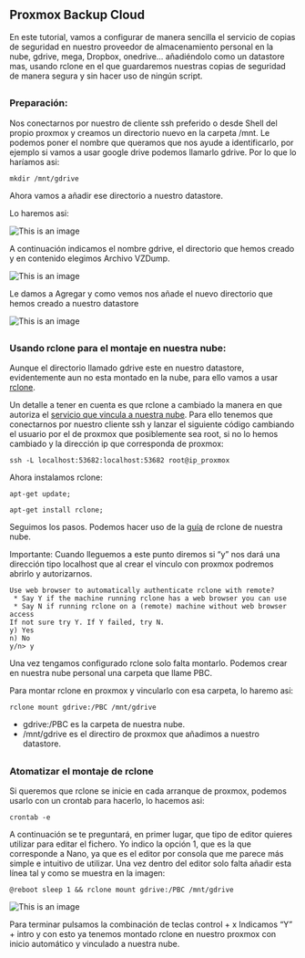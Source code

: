 ## Proxmox Backup Cloud

En este tutorial, vamos a configurar de manera sencilla el servicio de copias de seguridad en nuestro proveedor de almacenamiento personal en la nube, gdrive, mega, Dropbox, onedrive… añadiéndolo como un datastore mas, usando rclone en el que guardaremos nuestras copias de seguridad de manera segura y sin hacer uso de ningún script.
##
### Preparación:

Nos conectarnos por nuestro de cliente ssh preferido o desde Shell del propio proxmox y creamos un directorio nuevo en la carpeta /mnt. Le podemos poner el nombre que queramos que nos ayude a identificarlo, por ejemplo si vamos a usar google drive podemos llamarlo gdrive. Por lo que lo haríamos asi:

```
mkdir /mnt/gdrive
```

Ahora vamos a añadir ese directorio a nuestro datastore.

Lo haremos asi:

![This is an image](https://github.com/proxmology/manuales/blob/main/Proxmox%20Backup%20Cloud/imagen1.png)



A continuación indicamos el nombre gdrive, el directorio que hemos creado y en contenido elegimos Archivo VZDump.

![This is an image](https://github.com/proxmology/manuales/blob/main/Proxmox%20Backup%20Cloud/imagen2.png)


Le damos a Agregar y como vemos nos añade el nuevo directorio que hemos creado a nuestro datastore

![This is an image](https://github.com/proxmology/manuales/blob/main/Proxmox%20Backup%20Cloud/imagen3.png)

##
### Usando rclone para el montaje en nuestra nube:

Aunque el directorio llamado gdrive este en nuestro datastore, evidentemente aun no esta montado en la nube, para ello vamos a usar [rclone](https://rclone.org).

Un detalle a tener en cuenta es que rclone a cambiado la manera en que autoriza el [servicio que vincula a nuestra nube](https://rclone.org/remote_setup/). Para ello tenemos que conectarnos por nuestro cliente ssh y lanzar el siguiente código cambiando el usuario por el de proxmox que posiblemente sea root, si no lo hemos cambiado y la dirección ip que corresponda de proxmox:

```
ssh -L localhost:53682:localhost:53682 root@ip_proxmox
```
Ahora instalamos rclone:

```
apt-get update;
```

```
apt-get install rclone;
```

Seguimos los pasos. Podemos hacer uso de la [guía](https://rclone.org/docs/) de rclone de nuestra nube.

Importante: Cuando lleguemos a este punto diremos si “y” nos dará una dirección tipo localhost que al crear el vinculo con proxmox podremos abrirlo y autorizarnos.
```
Use web browser to automatically authenticate rclone with remote?
 * Say Y if the machine running rclone has a web browser you can use
 * Say N if running rclone on a (remote) machine without web browser access
If not sure try Y. If Y failed, try N.
y) Yes
n) No
y/n> y
```
Una vez tengamos configurado rclone solo falta montarlo. Podemos crear en nuestra nube personal una carpeta que llame PBC.

Para montar rclone en proxmox y vincularlo con esa carpeta, lo haremo asi:

```
rclone mount gdrive:/PBC /mnt/gdrive
```
- gdrive:/PBC es la carpeta de nuestra nube.
- /mnt/gdrive es el directiro de proxmox que añadimos a nuestro datastore.

##
### Atomatizar el montaje de rclone

Si queremos que rclone se inicie en cada arranque de proxmox, podemos usarlo con un crontab para hacerlo, lo hacemos asi:

```
crontab -e
```
A continuación se te preguntará, en primer lugar, que tipo de editor quieres utilizar para editar el fichero. Yo indico la opción 1, que es la que corresponde a Nano, ya que es el editor por consola que me parece más simple e intuitivo de utilizar. 
Una vez dentro del editor solo falta añadir esta línea tal y como se muestra en la imagen:

```
@reboot sleep 1 && rclone mount gdrive:/PBC /mnt/gdrive
```
![This is an image](https://github.com/proxmology/manuales/blob/main/Proxmox%20Backup%20Cloud/imagen4.png)

Para terminar pulsamos la combinación de teclas control + x
Indicamos “Y” + intro y con esto ya tenemos montado rclone en nuestro proxmox con inicio automático y vinculado a nuestra nube.

